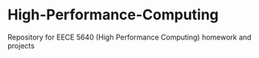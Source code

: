 # High-Performance-Computing
Repository for EECE 5640 (High Performance Computing) homework and projects
